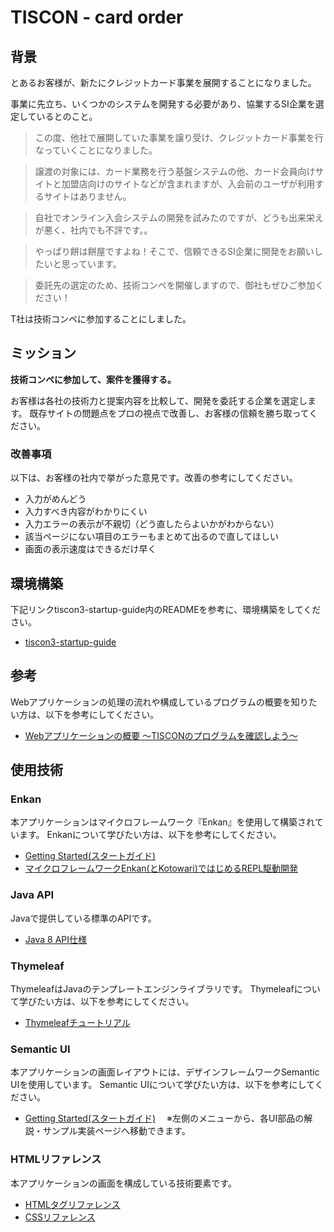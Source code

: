# TISCON - card order

## 背景

とあるお客様が、新たにクレジットカード事業を展開することになりました。

事業に先立ち、いくつかのシステムを開発する必要があり、協業するSI企業を選定しているとのこと。

> この度、他社で展開していた事業を譲り受け、クレジットカード事業を行なっていくことになりました。

> 譲渡の対象には、カード業務を行う基盤システムの他、カード会員向けサイトと加盟店向けのサイトなどが含まれますが、入会前のユーザが利用するサイトはありません。

> 自社でオンライン入会システムの開発を試みたのですが、どうも出来栄えが悪く、社内でも不評です。。

> やっぱり餅は餅屋ですよね！そこで、信頼できるSI企業に開発をお願いしたいと思っています。

> 委託先の選定のため、技術コンペを開催しますので、御社もぜひご参加ください！

T社は技術コンペに参加することにしました。

## ミッション

**技術コンペに参加して、案件を獲得する。**

お客様は各社の技術力と提案内容を比較して、開発を委託する企業を選定します。
既存サイトの問題点をプロの視点で改善し、お客様の信頼を勝ち取ってください。

### 改善事項

以下は、お客様の社内で挙がった意見です。改善の参考にしてください。

 - 入力がめんどう
 - 入力すべき内容がわかりにくい
 - 入力エラーの表示が不親切（どう直したらよいかがわからない）
 - 該当ページにない項目のエラーもまとめて出るので直してほしい
 - 画面の表示速度はできるだけ早く

## 環境構築

下記リンクtiscon3-startup-guide内のREADMEを参考に、環境構築をしてください。
- [tiscon3-startup-guide](https://github.com/tiscon/tiscon3-startup-guide)

## 参考

Webアプリケーションの処理の流れや構成しているプログラムの概要を知りたい方は、以下を参考にしてください。
- [Webアプリケーションの概要 ～TISCONのプログラムを確認しよう～](https://github.com/tiscon/tiscon3-startup-guide/content/web-overview.md)

## 使用技術
### Enkan
本アプリケーションはマイクロフレームワーク『Enkan』を使用して構築されています。
Enkanについて学びたい方は、以下を参考にしてください。
- [Getting Started(スタートガイド)](https://enkan.github.io/getting-started.html)
- [マイクロフレームワークEnkan(とKotowari)ではじめるREPL駆動開発](http://www.slideshare.net/kawasima/enkankotowarirepl)

### Java API
Javaで提供している標準のAPIです。
- [Java 8 API仕様](https://docs.oracle.com/javase/jp/8/docs/api/)

### Thymeleaf
ThymeleafはJavaのテンプレートエンジンライブラリです。
Thymeleafについて学びたい方は、以下を参考にしてください。
- [Thymeleafチュートリアル](http://www.thymeleaf.org/doc/tutorials/3.0/usingthymeleaf_ja.html)

### Semantic UI
本アプリケーションの画面レイアウトには、デザインフレームワークSemantic UIを使用しています。
Semantic UIについて学びたい方は、以下を参考にしてください。
- [Getting Started(スタートガイド)](http://semantic-ui.com/introduction/getting-started.html)
　※左側のメニューから、各UI部品の解説・サンプル実装ページへ移動できます。

### HTMLリファレンス
本アプリケーションの画面を構成している技術要素です。
- [HTMLタグリファレンス](http://www.htmq.com/html/indexm.shtml)
- [CSSリファレンス](http://www.htmq.com/style/index.shtml)


